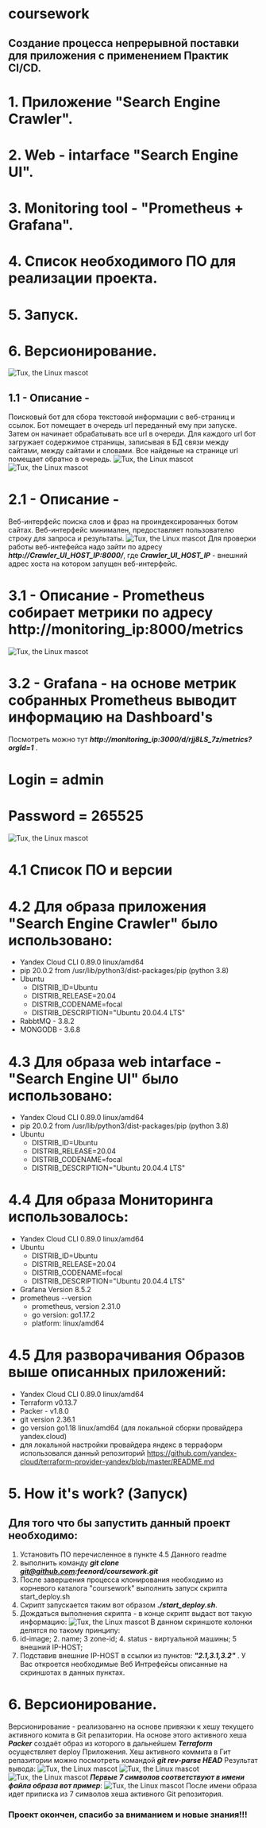 # coursework
## Создание процесса непрерывной поставки для приложения с применением Практик CI/CD.
# 1. Приложение "Search Engine Crawler".
# 2. Web - intarface "Search Engine UI".
# 3. Monitoring tool - "Prometheus + Grafana".
# 4. Список необходимого ПО для реализации проекта.
# 5. Запуск.
# 6. Версионирование.
![Tux, the Linux mascot](./images/scheme.png)
## 1.1 - Описание -
Поисковый бот для сбора текстовой информации с веб-страниц и ссылок.
Бот помещает в очередь url переданный ему при запуске. 
Затем он начинает обрабатывать все url в очереди. 
Для каждого url бот загружает содержимое страницы, записывая в БД связи между сайтами, между сайтами и словами. 
Все найденые на странице url помещает обратно в очередь.
![Tux, the Linux mascot](./images/scheme2.png)
![Tux, the Linux mascot](./images/scheme3.png)
# 2.1 - Описание -
Веб-интерфейс поиска слов и фраз на проиндексированных ботом сайтах.
Веб-интерфейс минимален, предоставляет пользователю строку для запроса и результаты. 
![Tux, the Linux mascot](./images/image_search.png)
Для проверки работы веб-интефейса надо зайти по адресу ***http://Crawler_UI_HOST_IP:8000/***, 
где ***Crawler_UI_HOST_IP*** - внешний адрес хоста на котором запущен веб-интерфейс.
# 3.1 - Описание - Prometheus собирает метрики по адресу http://monitoring_ip:8000/metrics
![Tux, the Linux mascot](./images/image_metrics.png)
# 3.2 - Grafana - на основе метрик собранных Prometheus выводит информацию на Dashboard's
Посмотреть можно тут ***http://monitoring_ip:3000/d/rjj8LS_7z/metrics?orgId=1*** .
# Login = admin
# Password = 265525
![Tux, the Linux mascot](./images/image_grafana.png)
# 4.1 Список ПО и версии
# 4.2 Для образа приложения "Search Engine Crawler" было использовано:
- Yandex Cloud CLI 0.89.0 linux/amd64
- pip 20.0.2 from /usr/lib/python3/dist-packages/pip (python 3.8)
- Ubuntu 
  - DISTRIB_ID=Ubuntu
  - DISTRIB_RELEASE=20.04
  - DISTRIB_CODENAME=focal
  - DISTRIB_DESCRIPTION="Ubuntu 20.04.4 LTS"
- RabbtMQ - 3.8.2
- MONGODB - 3.6.8
# 4.3 Для образа web intarface - "Search Engine UI" было использовано:
- Yandex Cloud CLI 0.89.0 linux/amd64
- pip 20.0.2 from /usr/lib/python3/dist-packages/pip (python 3.8)
- Ubuntu 
  - DISTRIB_ID=Ubuntu
  - DISTRIB_RELEASE=20.04
  - DISTRIB_CODENAME=focal
  - DISTRIB_DESCRIPTION="Ubuntu 20.04.4 LTS"
# 4.4 Для образа Мониторинга использовалось:
- Yandex Cloud CLI 0.89.0 linux/amd64
- Ubuntu 
  - DISTRIB_ID=Ubuntu
  - DISTRIB_RELEASE=20.04
  - DISTRIB_CODENAME=focal
  - DISTRIB_DESCRIPTION="Ubuntu 20.04.4 LTS"
- Grafana Version 8.5.2
- prometheus --version
  - prometheus, version 2.31.0
  - go version:       go1.17.2
  - platform:         linux/amd64
# 4.5 Для разворачивания Образов выше описанных приложений:
- Yandex Cloud CLI 0.89.0 linux/amd64
- Terraform v0.13.7
- Packer - v1.8.0
- git version 2.36.1
- go version go1.18 linux/amd64 (для локальной сборки провайдера yandex.cloud)
- для локальной настройки провайдера яндекс в терраформ использовался данный репозиторий https://github.com/yandex-cloud/terraform-provider-yandex/blob/master/README.md
# 5. How it's work? (Запуск)
## Для того что бы запустить данный проект необходимо:
1. Установить ПО перечисленное в пункте 4.5 Данного readme
2. выполнить команду ***git clone git@github.com:feenord/coursework.git*** 
3. После завершения процесса клонирования необходимо из корневого каталога "coursework" выполнить запуск скрипта start_deploy.sh
4. Скрипт запускается таким вот образом ***./start_deploy.sh***.
5. Дождаться выполнения скрипта - в конце скрипт выдаст вот такую информацию:
![Tux, the Linux mascot](./images/host_ip.png)
В данном скриншоте колонки делятся по такому принципу:
1. id-image; 2. name; 3 zone-id; 4. status - виртуальной машины; 5 внешний IP-HOST;
6. Подставив внешние IP-HOST в ссылки из пунктов: ***"2.1,3.1,3.2"*** . У Вас откроется необходимые Веб Интрефейсы описанные на скриншотах в данных пунктах.
# 6. Версионирование.
Версионирование - реализованно на основе привязки к хешу текущего активного комита в Git репазитории. На основе этого активного хеша ***Packer*** создаёт образ из которого в дальнейшем ***Terraform*** осуществляет deploy Приложения.
Хеш активного коммита в Гит репазитории можно посмотреть командой ***git rev-parse HEAD***
Результат вывода:
![Tux, the Linux mascot](./images/hesh.png)
![Tux, the Linux mascot](./images/hesh2.png)
![Tux, the Linux mascot](./images/hesh3.png)
***Первые 7 символов соответствуют в имени файла образа вот пример***:
![Tux, the Linux mascot](./images/iso.png)
После имени образа идет приписка из 7 символов хеша активного  Git репозитория.
### Проект окончен, спасибо за вниманием и новые знания!!!
